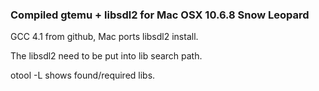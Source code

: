### Compiled gtemu + libsdl2 for Mac OSX 10.6.8 Snow Leopard

GCC 4.1 from github,
Mac ports libsdl2 install.

The libsdl2 need to be put into lib search path.

otool -L <exe> shows found/required libs.
